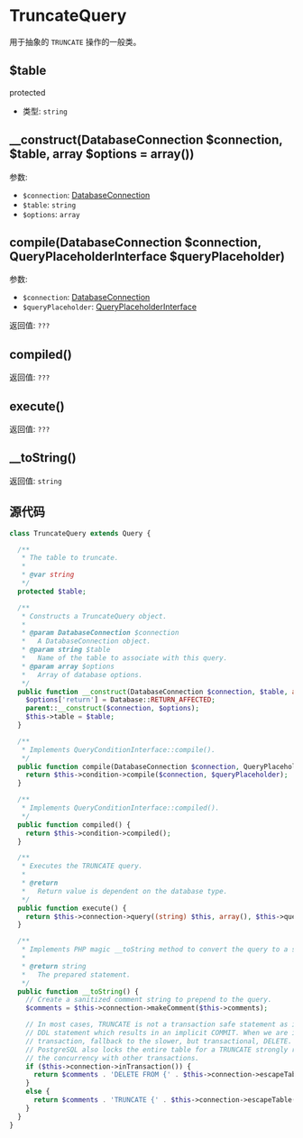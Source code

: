 # TruncateQuery

用于抽象的 `TRUNCATE` 操作的一般类。


## $table
<Badge>protected</Badge>

- 类型: `string`


## __construct(DatabaseConnection $connection, $table, array $options = array())

参数:
- `$connection`: [DatabaseConnection](./DatabaseConnection)
- `$table`: `string`
- `$options`: `array`


## compile(DatabaseConnection $connection, QueryPlaceholderInterface $queryPlaceholder)

参数:
- `$connection`: [DatabaseConnection](./DatabaseConnection)
- `$queryPlaceholder`: [QueryPlaceholderInterface](./QueryPlaceholderInterface)

返回值: `???`


## compiled()

返回值: `???`


## execute()

返回值: `???`


## __toString()

返回值: `string`



## 源代码
```php
class TruncateQuery extends Query {

  /**
   * The table to truncate.
   *
   * @var string
   */
  protected $table;

  /**
   * Constructs a TruncateQuery object.
   *
   * @param DatabaseConnection $connection
   *   A DatabaseConnection object.
   * @param string $table
   *   Name of the table to associate with this query.
   * @param array $options
   *   Array of database options.
   */
  public function __construct(DatabaseConnection $connection, $table, array $options = array()) {
    $options['return'] = Database::RETURN_AFFECTED;
    parent::__construct($connection, $options);
    $this->table = $table;
  }

  /**
   * Implements QueryConditionInterface::compile().
   */
  public function compile(DatabaseConnection $connection, QueryPlaceholderInterface $queryPlaceholder) {
    return $this->condition->compile($connection, $queryPlaceholder);
  }

  /**
   * Implements QueryConditionInterface::compiled().
   */
  public function compiled() {
    return $this->condition->compiled();
  }

  /**
   * Executes the TRUNCATE query.
   *
   * @return
   *   Return value is dependent on the database type.
   */
  public function execute() {
    return $this->connection->query((string) $this, array(), $this->queryOptions);
  }

  /**
   * Implements PHP magic __toString method to convert the query to a string.
   *
   * @return string
   *   The prepared statement.
   */
  public function __toString() {
    // Create a sanitized comment string to prepend to the query.
    $comments = $this->connection->makeComment($this->comments);

    // In most cases, TRUNCATE is not a transaction safe statement as it is a
    // DDL statement which results in an implicit COMMIT. When we are in a
    // transaction, fallback to the slower, but transactional, DELETE.
    // PostgreSQL also locks the entire table for a TRUNCATE strongly reducing
    // the concurrency with other transactions.
    if ($this->connection->inTransaction()) {
      return $comments . 'DELETE FROM {' . $this->connection->escapeTable($this->table) . '}';
    }
    else {
      return $comments . 'TRUNCATE {' . $this->connection->escapeTable($this->table) . '} ';
    }
  }
}
```
